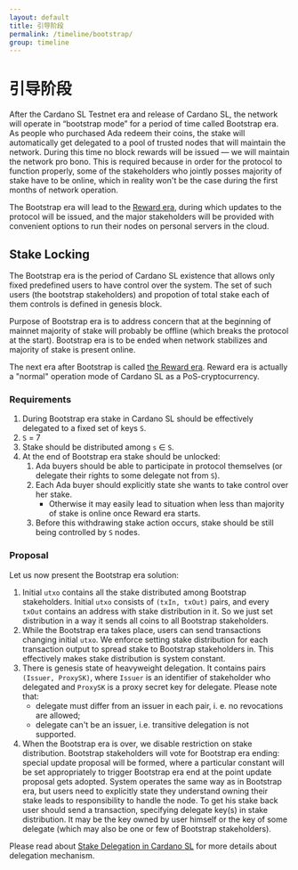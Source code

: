 ```yaml
---
layout: default
title: 引导阶段
permalink: /timeline/bootstrap/
group: timeline
---
```


<!-- Reviewed at c23493d7a33a82d559d5bd9d289486795cf6592f -->

# 引导阶段

After the Cardano SL Testnet era and release of Cardano SL, the network will
operate in “bootstrap mode” for a period of time called Bootstrap era. As people
who purchased Ada redeem their coins, the stake will automatically get delegated
to a pool of trusted nodes that will maintain the network. During this time no
block rewards will be issued — we will maintain the network pro bono. This is
required because in order for the protocol to function properly, some of the
stakeholders who jointly posses majority of stake have to be online, which in
reality won't be the case during the first months of network operation.

The Bootstrap era will lead to the [Reward era](/timeline/reward), during which
updates to the protocol will be issued, and the major stakeholders will be
provided with convenient options to run their nodes on personal servers in the
cloud.

## Stake Locking

The Bootstrap era is the period of Cardano SL existence that allows only fixed predefined
users to have control over the system. The set of such users (the bootstrap stakeholders)
and propotion of total stake each of them controls is defined in genesis block.

Purpose of Bootstrap era is to address concern that at the beginning of mainnet majority of
stake will probably be offline (which breaks the protocol at the start). Bootstrap era is to be ended
when network stabilizes and majority of stake is present online.

The next era after Bootstrap is called [the Reward era](https://cardanodocs.com/timeline/reward/).
Reward era is actually a "normal" operation mode of Cardano SL as a PoS-cryptocurrency.

### Requirements

1.  During Bootstrap era stake in Cardano SL should be effectively delegated to a fixed set of keys `S`.
2.  `S` = 7
3.  Stake should be distributed among `s` ∈  `S`.
4.  At the end of Bootstrap era stake should be unlocked:
    1.  Ada buyers should be able to participate in protocol themselves (or delegate their rights to some
        delegate not from `S`).
    2.  Each Ada buyer should explicitly state she wants to take control over her stake.
        * Otherwise it may easily lead to situation when less than majority of stake is online once Reward
        era starts.
    3.  Before this withdrawing stake action occurs, stake should be still being controlled by `S` nodes.

### Proposal

Let us now present the Bootstrap era solution:

1.  Initial `utxo` contains all the stake distributed among Bootstrap stakeholders. Initial `utxo`
    consists of `(txIn, txOut)` pairs, and every `txOut` contains an address with stake distribution in it.
    So we just set distribution in a way it sends all coins to all Bootstrap stakeholders.
2.  While the Bootstrap era takes place, users can send transactions changing initial `utxo`. We enforce
    setting stake distribution for each transaction output to spread stake to Bootstrap stakeholders in. This
    effectively makes stake distribution is system constant.
3.  There is genesis state of heavyweight delegation. It contains pairs `(Issuer, ProxySK)`, where
    `Issuer` is an identifier of stakeholder who delegated and `ProxySK` is a proxy secret key for delegate.
    Please note that:
    *  delegate must differ from an issuer in each pair, i. e. no revocations are allowed;
    *  delegate can't be an issuer, i.e. transitive delegation is not supported.
4.  When the Bootstrap era is over, we disable restriction on stake distribution. Bootstrap stakeholders will
    vote for Bootstrap era ending: special update proposal will be formed, where a particular constant
    will be set appropriately to trigger Bootstrap era end at the point update proposal gets adopted.
    System operates the same way as in Bootstrap era, but users need to explicitly state they understand
    owning their stake leads to responsibility to handle the node. To get his stake back user should
    send a transaction, specifying delegate key(s) in stake distribution. It may be the key owned by user
    himself or the key of some delegate (which may also be one or few of Bootstrap stakeholders).

Please read about [Stake Delegation in Cardano SL](/technical/delegation/) for more details about
delegation mechanism.
